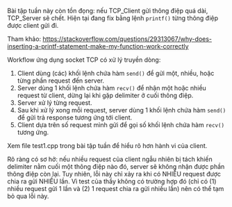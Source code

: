 Bài tập tuần này còn tồn đọng: nếu TCP_Client gửi thông điệp quá dài, TCP_Server sẽ chết. Hiện tại đang fix bằng lệnh `printf()` từng thông điệp được client gửi đi.

Tham khảo: https://stackoverflow.com/questions/29313067/why-does-inserting-a-printf-statement-make-my-function-work-correctly

Workflow ứng dụng socket TCP có xử lý truyền dòng:

1. Client dùng (các) khối lệnh chứa hàm `send()` để gửi một, nhiều, hoặc từng phần request đến server.
2. Server dùng 1 khối lệnh chứa hàm `recv()` để nhận một hoặc nhiều request từ client, dừng lại khi gặp delimiter ở cuối thông điệp.
3. Server xử lý từng request.
4. Sau khi xử lý xong mỗi request, server dùng 1 khối lệnh chứa hàm `send()` để gửi trả response tương ứng tới client.
5. Client dựa trên số request mình gửi để gọi số khối lệnh chứa hàm `recv()` tương ứng.

Xem file test1.cpp trong bài tập tuần để hiểu rõ hơn hành vi của client.

Rõ ràng có sơ hở: nếu nhiều request của client ngẫu nhiên bị tách khiến delimiter nằm cuối một thông điệp nào đó, server sẽ không nhận được phần thông điệp còn lại. Tuy nhiên, lỗi này chỉ xảy ra khi có NHIỀU request được chia ra gửi NHIỀU lần. Vì test của thầy không có trường hợp đó (chỉ có (1) nhiều request gửi 1 lần và (2) 1 request chia ra gửi nhiều lần) nên có thể tạm bỏ qua lỗi này.
